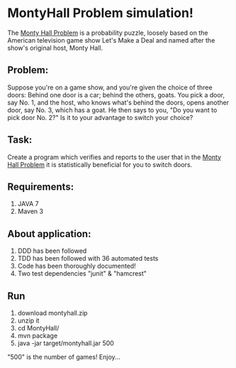 # MontyHall Problem simulation!
The [Monty Hall Problem](https://en.wikipedia.org/wiki/Monty_Hall_problem) is a probability puzzle, loosely based on the American television game show Let's Make a Deal and named after the show's original host, Monty Hall.

## Problem:
Suppose you're on a game show, and you're given the choice of three doors: Behind one door is a car; behind the others, goats. You pick a door, say No. 1, and the host, who knows what's behind the doors, opens another door, say No. 3, which has a goat. He then says to you, "Do you want to pick door No. 2?" Is it to your advantage to switch your choice?

## Task:
Create a program which verifies and reports to the user that in the [Monty Hall Problem](https://en.wikipedia.org/wiki/Monty_Hall_problem) it is statistically beneficial for you to switch doors.

## Requirements:
1. JAVA 7
2. Maven 3

## About application:
1. DDD has been followed
2. TDD has been followed with 36 automated tests
3. Code has been thoroughly documented!
4. Two test dependencies "junit" & "hamcrest"

## Run
1. download montyhall.zip
2. unzip it
3. cd MontyHall/
4. mvn package
5. java -jar target/montyhall.jar 500

"500" is the number of games! Enjoy...